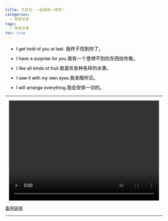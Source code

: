 ```yaml
---
title: 今日️句，一起来练一练吧！
categories:
  - 早安分享
tags:
  - 早安分享
toc: true 
---
```



 <!-- - I get hold of you at last. 我终于找到你了。
 - I have a surprise for you.我有一个意想不到的东西给你看。
 - I like all kinds of fruit.我喜欢各种各样的水果。
 - I saw it with my own eyes.我亲眼所见。
 - I will arrange everything.我会安排一切的。 -->


<section id="nice" data-tool="mdnice编辑器" data-website="https://www.mdnice.com" style="font-size: 16px; color: black; padding: 0 10px; line-height: 1.6; word-spacing: 0px; letter-spacing: 0px; word-break: break-word; word-wrap: break-word; text-align: left; font-family: Optima-Regular, Optima, PingFangSC-light, PingFangTC-light, 'PingFang SC', Cambria, Cochin, Georgia, Times, 'Times New Roman', serif;"><ul data-tool="mdnice编辑器" style="margin-top: 8px; margin-bottom: 8px; padding-left: 25px; color: black; list-style-type: disc;">
<li><section style="margin-top: 5px; margin-bottom: 5px; line-height: 26px; text-align: left; color: rgb(1,1,1); font-weight: 500; font-size: 15px; font-family: 'Helvetica Neue', Helvetica, 'Segoe UI', Arial, freesans, sans-serif;">I get hold of you at last. 我终于找到你了。</section></li><li><section style="margin-top: 5px; margin-bottom: 5px; line-height: 26px; text-align: left; color: rgb(1,1,1); font-weight: 500; font-size: 15px; font-family: 'Helvetica Neue', Helvetica, 'Segoe UI', Arial, freesans, sans-serif;">I have a surprise for you.我有一个意想不到的东西给你看。</section></li><li><section style="margin-top: 5px; margin-bottom: 5px; line-height: 26px; text-align: left; color: rgb(1,1,1); font-weight: 500; font-size: 15px; font-family: 'Helvetica Neue', Helvetica, 'Segoe UI', Arial, freesans, sans-serif;">I like all kinds of fruit.我喜欢各种各样的水果。</section></li><li><section style="margin-top: 5px; margin-bottom: 5px; line-height: 26px; text-align: left; color: rgb(1,1,1); font-weight: 500; font-size: 15px; font-family: 'Helvetica Neue', Helvetica, 'Segoe UI', Arial, freesans, sans-serif;">I saw it with my own eyes.我亲眼所见。</section></li><li><section style="margin-top: 5px; margin-bottom: 5px; line-height: 26px; text-align: left; color: rgb(1,1,1); font-weight: 500; font-size: 15px; font-family: 'Helvetica Neue', Helvetica, 'Segoe UI', Arial, freesans, sans-serif;">I will arrange everything.我会安排一切的。</section></li></ul>
</section>


 ---

<p style="text-align:center">
   <video width="480" height="320" controls>
       <source src="/video/talk02.mp4">
   </video>
</p>

 <p><a href="/video/talk02.mp4">备用链接</a></p>


---
